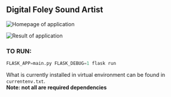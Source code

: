 ## Digital Foley Sound Artist

![Homepage of application](../docs/images/upload.png)

![Result of application](../docs/images/results.png)


### TO RUN: 

```python
FLASK_APP=main.py FLASK_DEBUG=1 flask run
```

What is currently installed in virtual environment can be found in `currentenv.txt`.  
**Note: not all are required dependencies**